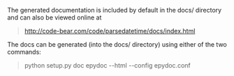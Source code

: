 The generated documentation is included by default in the docs/
directory and can also be viewed online at

> http://code-bear.com/code/parsedatetime/docs/index.html

The docs can be generated (into the docs/ directory) using either
of the two commands:

> python setup.py doc
> epydoc --html --config epydoc.conf